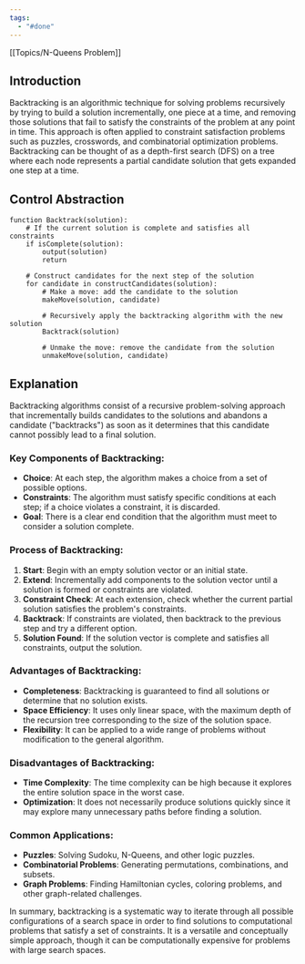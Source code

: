 ```yaml
---
tags:
  - "#done"
---
```

[[Topics/N-Queens Problem]]

## Introduction

Backtracking is an algorithmic technique for solving problems recursively by trying to build a solution incrementally, one piece at a time, and removing those solutions that fail to satisfy the constraints of the problem at any point in time. This approach is often applied to constraint satisfaction problems such as puzzles, crosswords, and combinatorial optimization problems. Backtracking can be thought of as a depth-first search (DFS) on a tree where each node represents a partial candidate solution that gets expanded one step at a time.

## Control Abstraction

```control abstraction
function Backtrack(solution):
    # If the current solution is complete and satisfies all constraints
    if isComplete(solution):
        output(solution)
        return
    
    # Construct candidates for the next step of the solution
    for candidate in constructCandidates(solution):
        # Make a move: add the candidate to the solution
        makeMove(solution, candidate)
        
        # Recursively apply the backtracking algorithm with the new solution
        Backtrack(solution)
        
        # Unmake the move: remove the candidate from the solution
        unmakeMove(solution, candidate)
```

## Explanation

Backtracking algorithms consist of a recursive problem-solving approach that incrementally builds candidates to the solutions and abandons a candidate ("backtracks") as soon as it determines that this candidate cannot possibly lead to a final solution.

### Key Components of Backtracking:
- **Choice**: At each step, the algorithm makes a choice from a set of possible options.
- **Constraints**: The algorithm must satisfy specific conditions at each step; if a choice violates a constraint, it is discarded.
- **Goal**: There is a clear end condition that the algorithm must meet to consider a solution complete.

### Process of Backtracking:
1. **Start**: Begin with an empty solution vector or an initial state.
2. **Extend**: Incrementally add components to the solution vector until a solution is formed or constraints are violated.
3. **Constraint Check**: At each extension, check whether the current partial solution satisfies the problem's constraints.
4. **Backtrack**: If constraints are violated, then backtrack to the previous step and try a different option.
5. **Solution Found**: If the solution vector is complete and satisfies all constraints, output the solution.

### Advantages of Backtracking:
- **Completeness**: Backtracking is guaranteed to find all solutions or determine that no solution exists.
- **Space Efficiency**: It uses only linear space, with the maximum depth of the recursion tree corresponding to the size of the solution space.
- **Flexibility**: It can be applied to a wide range of problems without modification to the general algorithm.

### Disadvantages of Backtracking:
- **Time Complexity**: The time complexity can be high because it explores the entire solution space in the worst case.
- **Optimization**: It does not necessarily produce solutions quickly since it may explore many unnecessary paths before finding a solution.

### Common Applications:
- **Puzzles**: Solving Sudoku, N-Queens, and other logic puzzles.
- **Combinatorial Problems**: Generating permutations, combinations, and subsets.
- **Graph Problems**: Finding Hamiltonian cycles, coloring problems, and other graph-related challenges.

In summary, backtracking is a systematic way to iterate through all possible configurations of a search space in order to find solutions to computational problems that satisfy a set of constraints. It is a versatile and conceptually simple approach, though it can be computationally expensive for problems with large search spaces.